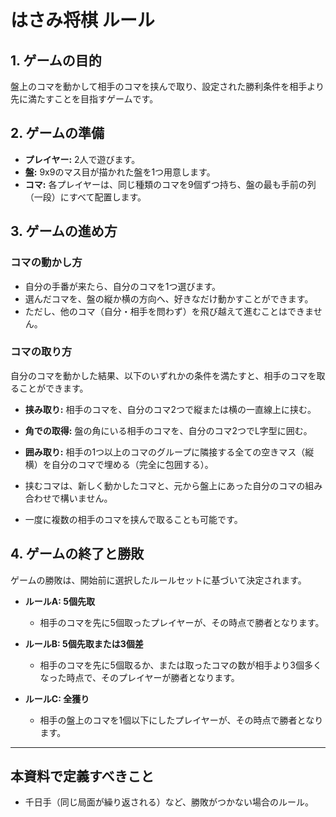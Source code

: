 # はさみ将棋 ルール

## 1. ゲームの目的
盤上のコマを動かして相手のコマを挟んで取り、設定された勝利条件を相手より先に満たすことを目指すゲームです。

## 2. ゲームの準備
- **プレイヤー:** 2人で遊びます。
- **盤:** 9x9のマス目が描かれた盤を1つ用意します。
- **コマ:** 各プレイヤーは、同じ種類のコマを9個ずつ持ち、盤の最も手前の列（一段）にすべて配置します。

## 3. ゲームの進め方

### コマの動かし方
- 自分の手番が来たら、自分のコマを1つ選びます。
- 選んだコマを、盤の縦か横の方向へ、好きなだけ動かすことができます。
- ただし、他のコマ（自分・相手を問わず）を飛び越えて進むことはできません。

### コマの取り方
自分のコマを動かした結果、以下のいずれかの条件を満たすと、相手のコマを取ることができます。

- **挟み取り:** 相手のコマを、自分のコマ2つで縦または横の一直線上に挟む。
- **角での取得:** 盤の角にいる相手のコマを、自分のコマ2つでL字型に囲む。
- **囲み取り:** 相手の1つ以上のコマのグループに隣接する全ての空きマス（縦横）を自分のコマで埋める（完全に包囲する）。

- 挟むコマは、新しく動かしたコマと、元から盤上にあった自分のコマの組み合わせで構いません。
- 一度に複数の相手のコマを挟んで取ることも可能です。

## 4. ゲームの終了と勝敗
ゲームの勝敗は、開始前に選択したルールセットに基づいて決定されます。

- **ルールA: 5個先取**
  - 相手のコマを先に5個取ったプレイヤーが、その時点で勝者となります。

- **ルールB: 5個先取または3個差**
  - 相手のコマを先に5個取るか、または取ったコマの数が相手より3個多くなった時点で、そのプレイヤーが勝者となります。

- **ルールC: 全獲り**
  - 相手の盤上のコマを1個以下にしたプレイヤーが、その時点で勝者となります。

---
## 本資料で定義すべきこと
- 千日手（同じ局面が繰り返される）など、勝敗がつかない場合のルール。